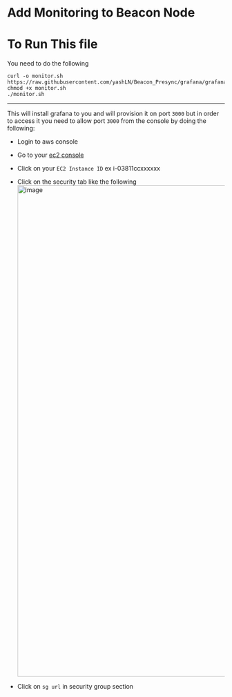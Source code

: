 # Add Monitoring to Beacon Node

# To Run This file 

You need to do the following 

```
curl -o monitor.sh https://raw.githubusercontent.com/yashLN/Beacon_Presync/grafana/grafana/monitor.sh
chmod +x monitor.sh
./monitor.sh
```
---

This will install grafana to you and will provision it on port `3000` but in order to access it you need to allow port `3000` from the console by doing the following:

-  Login to aws console 
-  Go to your [ec2 console]( https://us-east-1.console.aws.amazon.com/ec2/home)
-  Click on your `EC2 Instance ID` ex i-03811ccxxxxxx 
-  Click on the security tab like the following 
    <img width="1138" alt="image" src="https://user-images.githubusercontent.com/30278308/210559247-b3d6f79c-524c-4ab3-8f72-e586951b9905.png">

- Click on `sg url` in security group section  
